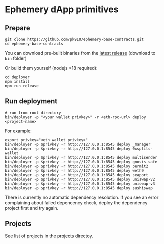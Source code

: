 # Ephemery dApp primitives

## Prepare
```
git clone https://github.com/pk910/ephemery-base-contracts.git
cd ephemery-base-contracts
```

You can download pre-built binaries from the [latest release](https://github.com/pk910/ephemery-base-contracts/releases) (download to `bin` folder)

Or build them yourself (nodejs >18 required):
```
cd deployer
npm install
npm run release
```


## Run deployment
```
# run from root directory
bin/deployer -p "<your wallet privkey>" -r <eth-rpc-url> deploy <project-name>
```

For example:
```
export privkey="<eth wallet privkey>"
bin/deployer -p $privkey -r http://127.0.0.1:8545 deploy _manager
bin/deployer -p $privkey -r http://127.0.0.1:8545 deploy 0xsplits-wallet
bin/deployer -p $privkey -r http://127.0.0.1:8545 deploy multisender
bin/deployer -p $privkey -r http://127.0.0.1:8545 deploy gnosis-safe
bin/deployer -p $privkey -r http://127.0.0.1:8545 deploy permit2
bin/deployer -p $privkey -r http://127.0.0.1:8545 deploy weth9
bin/deployer -p $privkey -r http://127.0.0.1:8545 deploy seaport
bin/deployer -p $privkey -r http://127.0.0.1:8545 deploy uniswap-v2
bin/deployer -p $privkey -r http://127.0.0.1:8545 deploy uniswap-v3
bin/deployer -p $privkey -r http://127.0.0.1:8545 deploy sushiswap
```

There is currently no automatic dependency resolution. 
If you see an error complaining about failed depencency check, deploy the dependency project first and try again.

## Projects

See list of projects in the [projects](https://github.com/pk910/ephemery-base-contracts/tree/master/projects) directoy.

